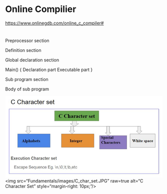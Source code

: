 # Online Compilier 
 https://www.onlinegdb.com/online_c_compiler# 

# 

Preprocessor section

Definition section

Global declaration section

Main()
{
	Declaration part
	Executable part
}

Sub program section

Body of sub program

![Test Image 3](/Fundamentals/images/C_char_set.JPG)
<img src=“Fundamentals/images/C_char_set.JPG” raw=true alt=“C Character Set” style=“margin-right: 10px;”/>

